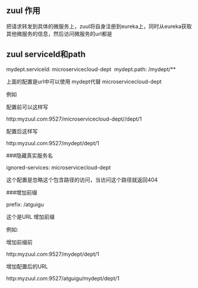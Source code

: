 ## zuul 作用

​		把请求转发到具体的微服务上，zuul将自身注册到eureka上，同时从eureka获取其他微服务的信息，然后访问微服务的url都是



## zuul serviceId和path

mydept.serviceId: microservicecloud-dept
​    mydept.path: /mydept/**

上面的配置是url中可以使用  mydept代替 microservicecloud-dept

例如

配置前可以这样写

http:myzuul.com:9527/microservicecloud-dept//dept/1

配置后这样写

http:myzuul.com:9527/mydept/dept/1

###隐藏真实服务名

ignored-services: microservicecloud-dept

这个配置是忽略这个包含路径的访问，当访问这个路径就返回404

###增加前缀

prefix: /atguigu

这个是URL 增加前缀

例如:

增加前缀前

http:myzuul.com:9527/mydept/dept/1

增加配置后的URL

http:myzuul.com:9527/atguigu/mydept/dept/1















